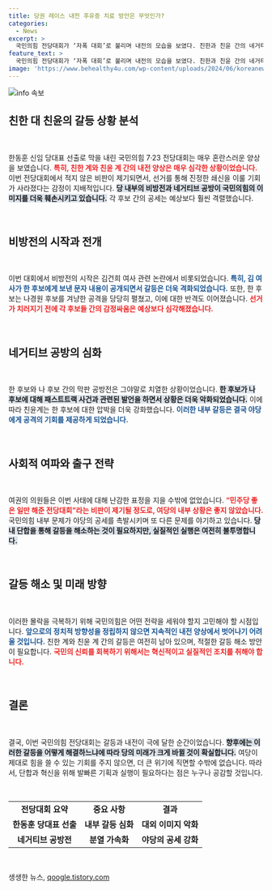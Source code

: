 ```yaml
---
title: 당권 레이스 내전 후유증 치료 방안은 무엇인가?
categories:
  - News
excerpt: >
  국민의힘 전당대회가 ‘자폭 대회’로 불리며 내전의 모습을 보였다. 친한과 친윤 간의 네거티브 공방전이 치열해지면서, 야당이 특검을 예고하며 반격의 기회를 잡은 상황이다. 정치권의 갈등이 더욱 심화되고 있다.
feature_text: >
  국민의힘 전당대회가 ‘자폭 대회’로 불리며 내전의 모습을 보였다. 친한과 친윤 간의 네거티브 공방전이 치열해지면서, 야당이 특검을 예고하며 반격의 기회를 잡은 상황이다. 정치권의 갈등이 더욱 심화되고 있다.
image: 'https://www.behealthy4u.com/wp-content/uploads/2024/06/koreanews.jpg'
---
```


<p><img src="https://www.behealthy4u.com/wp-content/uploads/2024/06/koreanews.jpg" alt="info 속보" /></p>

<h2 data-ke-size="size26">친한 대 친윤의 갈등 상황 분석</h2>

<p data-ke-size="size16">&nbsp;</p>

<p>한동훈 신임 당대표 선출로 막을 내린 국민의힘 7·23 전당대회는 매우 혼란스러운 양상을 보였습니다. <b><span style="color: #ee2323;">특히, 친한 계와 친윤 계 간의 내전 양상은 매우 심각한 상황이었습니다.</span></b> 이번 전당대회에서 적지 않은 비판이 제기되면서, 선거를 통해 진정한 쇄신을 이룰 기회가 사라졌다는 감정이 지배적입니다. <b><span style="background-color: #21538527;">당 내부의 비방전과 네거티브 공방이 국민의힘의 이미지를 더욱 훼손시키고 있습니다.</span></b> 각 후보 간의 공세는 예상보다 훨씬 격렬했습니다. </p>

<p data-ke-size="size16">&nbsp;</p>

<h2 data-ke-size="size26">비방전의 시작과 전개</h2>

<p data-ke-size="size16">&nbsp;</p>

<p>이번 대회에서 비방전의 시작은 김건희 여사 관련 논란에서 비롯되었습니다. <b><span style="color: #1a5490;">특히, 김 여사가 한 후보에게 보낸 문자 내용이 공개되면서 갈등은 더욱 격화되었습니다.</span></b> 또한, 한 후보는 나경원 후보를 겨냥한 공격을 당당히 펼쳤고, 이에 대한 반격도 이어졌습니다. <b><span style="color: #ee2323;">선거가 치러지기 전에 각 후보들 간의 감정싸움은 예상보다 심각해졌습니다.</span></b></p>

<p data-ke-size="size16">&nbsp;</p>

<h2 data-ke-size="size26">네거티브 공방의 심화</h2>

<p data-ke-size="size16">&nbsp;</p>

<p>한 후보와 나 후보 간의 막판 공방전은 그야말로 치열한 상황이었습니다. <b><span style="background-color: #21538527;">한 후보가 나 후보에 대해 패스트트랙 사건과 관련된 발언을 하면서 상황은 더욱 악화되었습니다.</span></b> 이에 따라 친윤계는 한 후보에 대한 압박을 더욱 강화했습니다. <b><span style="color: #1a5490;">이러한 내부 갈등은 결국 야당에게 공격의 기회를 제공하게 되었습니다.</span></b> </p>

<p data-ke-size="size16">&nbsp;</p>

<h2 data-ke-size="size26">사회적 여파와 출구 전략</h2>

<p data-ke-size="size16">&nbsp;</p>

<p>여권의 의원들은 이번 사태에 대해 난감한 표정을 지을 수밖에 없었습니다. <b><span style="color: #ee2323;">“민주당 좋은 일만 해준 전당대회”라는 비판이 제기될 정도로, 여당의 내부 상황은 좋지 않았습니다.</span></b> 국민의힘 내부 문제가 야당의 공세를 촉발시키며 또 다른 문제를 야기하고 있습니다. <b><span style="background-color: #21538527;">당내 단합을 통해 갈등을 해소하는 것이 필요하지만, 실질적인 실행은 여전히 불투명합니다.</span></b></p>

<p data-ke-size="size16">&nbsp;</p>

<h2 data-ke-size="size26">갈등 해소 및 미래 방향</h2>

<p data-ke-size="size16">&nbsp;</p>

<p>이러한 몰락을 극복하기 위해 국민의힘은 어떤 전략을 세워야 할지 고민해야 할 시점입니다. <b><span style="color: #1a5490;">앞으로의 정치적 방향성을 정립하지 않으면 지속적인 내전 양상에서 벗어나기 어려울 것입니다.</span></b> 친한 계와 친윤 계 간의 갈등은 여전히 남아 있으며, 적절한 갈등 해소 방안이 필요합니다. <b><span style="color: #ee2323;">국민의 신뢰를 회복하기 위해서는 혁신적이고 실질적인 조치를 취해야 합니다.</span></b></p>

<p data-ke-size="size16">&nbsp;</p>

<h2 data-ke-size="size26">결론</h2>

<p data-ke-size="size16">&nbsp;</p>

<p>결국, 이번 국민의힘 전당대회는 갈등과 내전이 극에 달한 순간이었습니다. <b><span style="background-color: #21538527;">향후에는 이러한 갈등을 어떻게 해결하느냐에 따라 당의 미래가 크게 바뀔 것이 확실합니다.</span></b> 여당이 제대로 힘을 쓸 수 있는 기회를 주지 않으면, 더 큰 위기에 직면할 수밖에 없습니다. 따라서, 단합과 혁신을 위해 발빠른 기획과 실행이 필요하다는 점은 누구나 공감할 것입니다.</p>

<p data-ke-size="size16">&nbsp;</p>

<table style="width: 100%; border-collapse: collapse;">
  <tbody>
    <tr>
      <td style="text-align: center; height: 17px;"><b>전당대회 요약</b></td>
      <td style="text-align: center; height: 17px;"><b>중요 사항</b></td>
      <td style="text-align: center; height: 17px;"><b>결과</b></td>
    </tr>
    <tr>
      <td style="text-align: center; height: 17px;"><b>한동훈 당대표 선출</b></td>
      <td style="text-align: center; height: 17px;"><b>내부 갈등 심화</b></td>
      <td style="text-align: center; height: 17px;"><b>대외 이미지 악화</b></td>
    </tr>
    <tr>
      <td style="text-align: center; height: 17px;"><b>네거티브 공방전</b></td>
      <td style="text-align: center; height: 17px;"><b>분열 가속화</b></td>
      <td style="text-align: center; height: 17px;"><b>야당의 공세 강화</b></td>
    </tr>
  </tbody>
</table>

<p data-ke-size="size16">&nbsp;</p>
생생한 뉴스, <a href="https://qoogle.tistory.com" rel="dofollow">qoogle.tistory.com</a>


